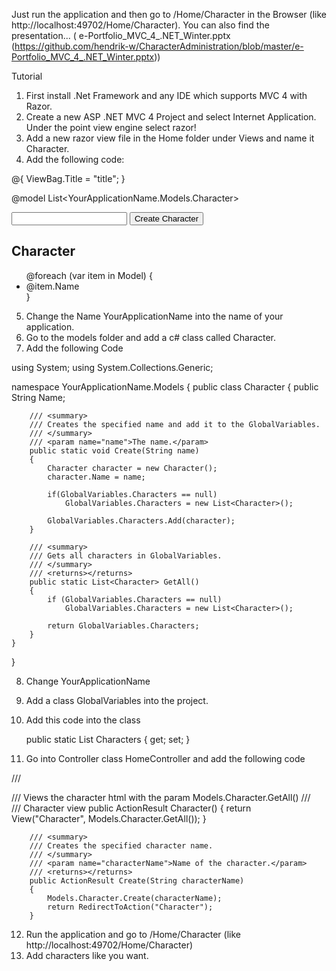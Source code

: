 Just run the application and then go to /Home/Character in the Browser (like http://localhost:49702/Home/Character).
You can also find the presentation... ( e-Portfolio_MVC_4_.NET_Winter.pptx (https://github.com/hendrik-w/CharacterAdministration/blob/master/e-Portfolio_MVC_4_.NET_Winter.pptx))

Tutorial
1. First install .Net Framework and any IDE which supports MVC 4 with Razor. 
2. Create a new ASP .NET MVC 4 Project and select Internet Application. Under the point view engine select razor!
3. Add a new razor view file in the Home folder under Views and name it Character.
4. Add the following code:

@{
    ViewBag.Title = "title";
}

<!--View excepts a List of Characters-->
@model List<YourApplicationName.Models.Character>


<!--Action: Create (im Homecontroller)
    Parameter: characterName (The name of the parameter is important and mus match the parameter name of the Create method.) -->
<form action="Create">
    <div>
        <input name="characterName" />
        <input type="submit" value="Create Character" />
    </div>
</form>

<h2>Character</h2>

<ul>
    @foreach (var item in Model)
    {
        <li>@item.Name</li>
    }
</ul>


5. Change the Name YourApplicationName into the name of your application.
6. Go to the models folder and add a c# class called Character.
7. Add the following Code

using System;
using System.Collections.Generic;


namespace YourApplicationName.Models
{
    public class Character
    {
        public String Name;

        /// <summary>
        /// Creates the specified name and add it to the GlobalVariables.
        /// </summary>
        /// <param name="name">The name.</param>
        public static void Create(String name)
        {
            Character character = new Character();
            character.Name = name;

            if(GlobalVariables.Characters == null)
                GlobalVariables.Characters = new List<Character>();

            GlobalVariables.Characters.Add(character);
        }

        /// <summary>
        /// Gets all characters in GlobalVariables.
        /// </summary>
        /// <returns></returns>
        public static List<Character> GetAll()
        {
            if (GlobalVariables.Characters == null)
                GlobalVariables.Characters = new List<Character>();

            return GlobalVariables.Characters; 
        } 
    }
}

8. Change YourApplicationName
9. Add a class GlobalVariables into the project.
10.  Add this code into the class 

        public static List<Character> Characters { get; set; } 

11. Go into Controller class HomeController and add the following code

   /// <summary>
        /// Views the character html with the param Models.Character.GetAll()
        /// </summary>
        /// <returns>Character view</returns>
        public ActionResult Character()
        {
            return View("Character", Models.Character.GetAll());
        }


        /// <summary>
        /// Creates the specified character name.
        /// </summary>
        /// <param name="characterName">Name of the character.</param>
        /// <returns></returns>
        public ActionResult Create(String characterName)
        {
            Models.Character.Create(characterName);
            return RedirectToAction("Character");
        }
        
12. Run the application and go to  /Home/Character (like http://localhost:49702/Home/Character)
13. Add characters like you want.
